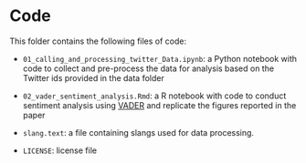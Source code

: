 # Code

This folder contains the following files of code:

* `01_calling_and_processing_twitter_Data.ipynb`: a Python notebook with code to collect and pre-process the data for analysis based on the Twitter ids provided in the data folder

* `02_vader_sentiment_analysis.Rmd`: a R notebook with code to conduct sentiment analysis using [VADER](https://github.com/cjhutto/vaderSentiment) and replicate the figures reported in the paper

* `slang.text`: a file containing slangs used for data processing.

* `LICENSE`: license file